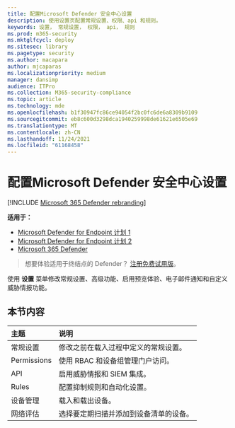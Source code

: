 ```yaml
---
title: 配置Microsoft Defender 安全中心设置
description: 使用设置页配置常规设置、权限、api 和规则。
keywords: 设置， 常规设置， 权限， api， 规则
ms.prod: m365-security
ms.mktglfcycl: deploy
ms.sitesec: library
ms.pagetype: security
ms.author: macapara
author: mjcaparas
ms.localizationpriority: medium
manager: dansimp
audience: ITPro
ms.collection: M365-security-compliance
ms.topic: article
ms.technology: mde
ms.openlocfilehash: b1f30947fc86ce94054f2bc0fc6de6a8309b9109
ms.sourcegitcommit: eb8c600d3298dca1940259998de61621e6505e69
ms.translationtype: MT
ms.contentlocale: zh-CN
ms.lasthandoff: 11/24/2021
ms.locfileid: "61168458"
---
```

# <a name="configure-microsoft-defender-security-center-settings"></a>配置Microsoft Defender 安全中心设置

[!INCLUDE [Microsoft 365 Defender rebranding](../../includes/microsoft-defender.md)]

**适用于：**
- [Microsoft Defender for Endpoint 计划 1](https://go.microsoft.com/fwlink/p/?linkid=2154037)
- [Microsoft Defender for Endpoint 计划 2](https://go.microsoft.com/fwlink/p/?linkid=2154037)
- [Microsoft 365 Defender](https://go.microsoft.com/fwlink/?linkid=2118804)

> 想要体验适用于终结点的 Defender？ [注册免费试用版](https://signup.microsoft.com/create-account/signup?products=7f379fee-c4f9-4278-b0a1-e4c8c2fcdf7e&ru=https://aka.ms/MDEp2OpenTrial?ocid=docs-wdatp-prefsettings-abovefoldlink)。

使用 **设置** 菜单修改常规设置、高级功能、启用预览体验、电子邮件通知和自定义威胁情报功能。

## <a name="in-this-section"></a>本节内容

主题 | 说明
:---|:---
常规设置 | 修改之前在载入过程中定义的常规设置。
Permissions | 使用 RBAC 和设备组管理门户访问。
API | 启用威胁情报和 SIEM 集成。
Rules | 配置抑制规则和自动化设置。
设备管理 | 载入和载出设备。
网络评估 | 选择要定期扫描并添加到设备清单的设备。
